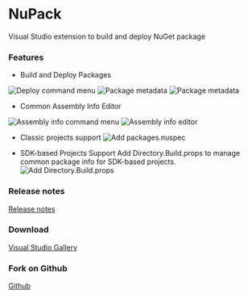 # NuPack
Visual Studio extension to build and deploy NuGet package

### Features
* Build and Deploy Packages

![Deploy command menu](https://github.com/cnsharp/nupack/screenshots/2.x/DeployCommandMenu.png)
![Package metadata](https://github.com/cnsharp/nupack/screenshots/2.x/PackageMetadataDialog.png)
![Package metadata](https://github.com/cnsharp/nupack/screenshots/2.x/DeployDialog.png)

* Common Assembly Info Editor

![Assembly info command menu](https://github.com/cnsharp/nupack/screenshots/2.x/AssemblyInfoCommandMenu.png)
![Assembly info editor](https://github.com/cnsharp/nupack/screenshots/2.x/AssemblyInfoDialog.png)

* Classic projects support
![Add packages.nuspec](https://github.com/cnsharp/nupack/screenshots/2.x/NuspecCommandMenu.png)

* SDK-based Projects Support
Add Directory.Build.props to manage common package info for SDK-based projects.
![Add Directory.Build.props](https://github.com/cnsharp/nupack/screenshots/2.x/DirectoryBuildPropsCommandMenu.png)

### Release notes

[Release notes](https://github.com/cnsharp/nupack/blob/master/src/release_notes.txt)

### Download

[Visual Studio Gallery](https://marketplace.visualstudio.com/items?itemName=CnSharpStudio.NuPack)

### Fork on Github
[Github](https://github.com/cnsharp/nupack)
 